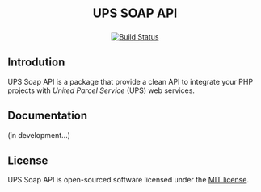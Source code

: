 <p align="center" style="font-size: 24px;"><strong>UPS SOAP API</strong></p>

<p align="center">
<a href="https://travis-ci.org/Logme-PHP/ups-soap-api"><img src="https://travis-ci.org/Logme-PHP/ups-soap-api.svg" alt="Build Status"></a>
</p>

## Introdution

UPS Soap API is a package that provide a clean API to integrate your PHP projects with *United Parcel Service* (UPS) web services.

## Documentation

(in development...)

## License

UPS Soap API is open-sourced software licensed under the [MIT license](http://opensource.org/licenses/MIT).
